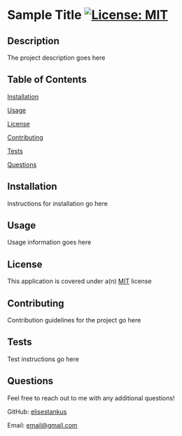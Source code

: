 # Sample Title      <a href = "https://opensource.org/licenses/MIT">![License: MIT](https://img.shields.io/badge/License-MIT-yellow.svg)</a>

  ## Description

  The project description goes here

  ## Table of Contents

  [Installation](#installation)

  [Usage](#usage)

  [License](#license)

  [Contributing](#contributing)

  [Tests](#tests)

  [Questions](#questions)

  ## Installation <a id="installation"></a>

  Instructions for installation go here

  ## Usage <a id="usage"></a>

  Usage information goes here

  ## License <a id="license"></a>

  This application is covered under a(n) <a href = "https://opensource.org/licenses/MIT">MIT</a> license

  ## Contributing <a id="contributing"></a>

  Contribution guidelines for the project go here

  ## Tests <a id="tests"></a>

  Test instructions go here

  ## Questions <a id="questions"></a>

  Feel free to reach out to me with any additional questions!

  GitHub: <a href="https://github.com/elisestankus"> elisestankus</a>

  Email: email@gmail.com

